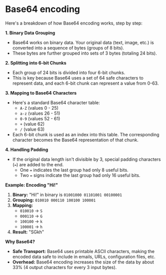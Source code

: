 # Base64 encoding

Here's a breakdown of how Base64 encoding works, step by step:

**1. Binary Data Grouping**

* Base64 works on binary data. Your original data (text, image, etc.) is converted into a sequence of bytes (groups of 8 bits).
* These bytes are further grouped into sets of 3 bytes (totaling 24 bits).

**2. Splitting into 6-bit Chunks**

* Each group of 24 bits is divided into four 6-bit chunks.
* This is key because Base64 uses a set of 64 safe characters to represent data, and each 6-bit chunk can represent a value from 0-63.

**3. Mapping to Base64 Characters**

* Here's a standard Base64 character table:
  * `A-Z` (values 0 - 25)
  * `a-z` (values 26 - 51)
  * `0-9` (values 52 - 61)
  * `+` (value 62)
  * `/` (value 63)
* Each 6-bit chunk is used as an index into this table. The corresponding character becomes the Base64 representation of that chunk.

**4. Handling Padding**

* If the original data length isn't divisible by 3, special padding characters (`=`) are added to the end.
  * One `=` indicates the last group had only 8 useful bits.
  * Two `=` signs indicate the last group had only 16 useful bits.

**Example: Encoding "Hi!"**

1. **Binary:** "Hi!" in binary is `01001000 01101001 00100001`
2. **Grouping:** `010010 000110 100100 100001`
3. **Mapping:**
   * `010010` -> `S`
   * `000110` -> `G`
   * `100100` -> `k`
   * `100001` -> `h`
4. **Result:** "SGkh"

**Why Base64?**

* **Safe Transport:** Base64 uses printable ASCII characters, making the encoded data safe to include in emails, URLs, configuration files, etc.
* **Overhead:** Base64 encoding increases the size of the data by about 33% (4 output characters for every 3 input bytes).
